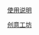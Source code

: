 [使用说明](https://lin515.com/archives/182.html)

[创意工坊](https://steamcommunity.com/sharedfiles/filedetails/?id=2587952986)